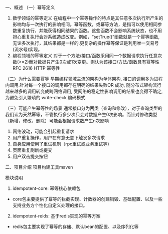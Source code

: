 一、概述
（一）幂等定义
1. 数学领域的幂等定义
   在编程中一个幂等操作的特点是其任意多次执行所产生的影响均与一次执行的影响相同。幂等函数，或幂等方法，是指可以使用相同参数重复执行，并能获得相同结果的函数。这些函数不会影响系统状态，也不用担心重复执行会对系统造成改变。例如，“setTrue()”函数就是一个幂等函数,无论多次执行，其结果都是一样的.更复杂的操作幂等保证是利用唯一交易号(流水号)实现。
2. 编程领域的幂等定义
   对于一个方法/接口/函数采用同一个数据请求执行任意次数(>=2)而对数据只产生0次或1次变更。则认为该接口/方法/函数具有幂等性
   RFC 2616 HTTP 幂等性

（二）为什么需要幂等
早期编程领域主流的架构为单体架构, 接口的调用多为进程内调用.针对每一个接口的调用都存在明确的结果失败OR 成功, 随分布式架构流行越来越多的调用转变成跨网络调用, 受网络的稳定性影响调用的结果也变得不确定, 为避免引入繁琐的 write-check 编码模式.

（三）可能产生幂等性的场景
通常接口分为两类（查询和修改），对于查询类型的我们认为天然幂等，不管执行多少次只会对数据产生0次影响。而针对修改类型（新增，修改，删除）可能会根据请求数产生n次影响
1. 网络波动，可能会引起重复请求
2. 用户重复操作，用户在有意无意下触发多次请求
3. 自身应用使用了重试机制（rpc重试或业务重试等）
4. 页面重复刷新或提交
5. 用户双击提交按钮

二、项目介绍
项目构建工具maven

模块说明
1. idempotent-core:  幂等核心依赖包
- core包主要提供了幂等的拦截实现、计数器的创建销毁、基础配置、以及一些支持业务方个性化自定义处理的接口。
2. idempotent-reids:  基于redis实现的幂等方案
- redis包主要实现了幂等的存储、默认bean的配置、以及序列化等

